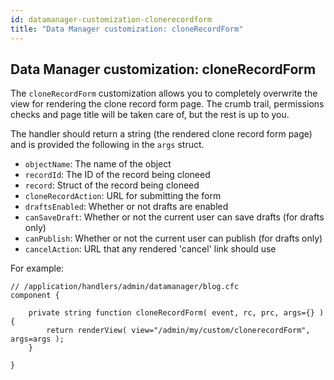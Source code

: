 ```yaml
---
id: datamanager-customization-clonerecordform
title: "Data Manager customization: cloneRecordForm"
---
```


## Data Manager customization: cloneRecordForm

The `cloneRecordForm` customization allows you to completely overwrite the view for rendering the clone record form page. The crumb trail, permissions checks and page title will be taken care of, but the rest is up to you.

The handler should return a string (the rendered clone record form page) and is provided the following in the `args` struct.

* `objectName`: The name of the object
* `recordId`: The ID of the record being cloneed
* `record`: Struct of the record being cloneed
* `cloneRecordAction`: URL for submitting the form
* `draftsEnabled`: Whether or not drafts are enabled
* `canSaveDraft`: Whether or not the current user can save drafts (for drafts only)
* `canPublish`: Whether or not the current user can publish (for drafts only)
* `cancelAction`: URL that any rendered 'cancel' link should use

For example:

```luceescript
// /application/handlers/admin/datamanager/blog.cfc
component {

	private string function cloneRecordForm( event, rc, prc, args={} ) {
		return renderView( view="/admin/my/custom/clonerecordForm", args=args );
	}

}
```


